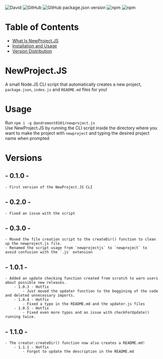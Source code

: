 ![David](https://img.shields.io/david/Link-Byte/newprojectjs?label=Dependencies&logo=node-deps)
![GitHub](https://img.shields.io/github/license/Link-Byte/newprojectjs?label=License&logo=node-license)
![GitHub package.json version](https://img.shields.io/github/package-json/v/Link-Byte/newprojectjs?label=Version&logo=project-ver)
![npm](https://img.shields.io/npm/v/node?label=Node.JS&logo=nodejs-ver)
![npm](https://img.shields.io/npm/v/npm?label=NPM&logo=npm-ver)

# Table of Contents

- [What Is NewProject.JS](#newproject.js)
- [Installation and Usage](#usage)
- [Version Distribution](#versions)


# NewProject.JS

A small Node.JS CLI script that automatically creates a new project, `package.json`, `index.js` and `README.md` files for you!

# Usage

Run `npm i -g @andremont0101/newproject.js`\
Use NewProject.JS by running the CLI script inside the directory where you want to make the project with `newproject` and typing the desired project name when prompted

# Versions

## - 0.1.0 - 
    - First version of the NewProject.JS CLI

## - 0.2.0 - 
    - Fixed an issue with the script

## - 0.3.0 - 
    - Moved the file creation script to the createDir() function to clean up the newproject.js file.
    - Renamed the script usage from `newprojectjs` to `newproject` to avoid confusion with the `.js` extension

## - 1.0.1 - 
    - Added an update checking function created from scratch to warn users about possible new releases.
        - 1.0.3 - Hotfix
            - Just moved the updater function to the beggining of the code and deleted unnecessary imports.
        - 1.0.4 - Hotfix
            - Fixed a typo in the README.md and the updater.js files
        - 1.0.5 - Hotfix
            - Fixed even more typos and an issue with checkForUpdate() running twice.

## - 1.1.0 -
    - The creator.createDir() function now also creates a README.md!
        - 1.1.1 - Hotfix
            - Forgot to update the description in the README.md